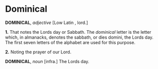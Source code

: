 # Dominical

**DOMINICAL**, _adjective_ \[Low Latin , lord.\]

**1.** That notes the Lords day or Sabbath. The _dominical_ letter is the letter which, in almanacks, denotes the sabbath, or dies domini, the Lords day. The first seven letters of the alphabet are used for this purpose.

**2.** Noting the prayer of our Lord.

**DOMINICAL**, _noun_ \[infra.\] The Lords day.